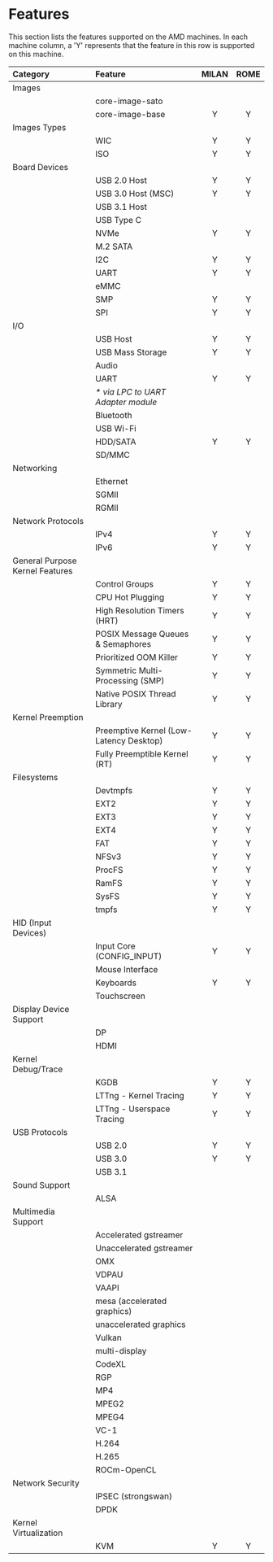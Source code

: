 # Features

This section lists the features supported on the AMD machines. In each
machine column, a 'Y' represents that the feature in this row is supported
on this machine.

| Category                        | Feature                                 | MILAN | ROME |
|:--------------------------------|:----------------------------------------|:-----:|:----:|
| Images                          |                                         |       |      |
|                                 | core-image-sato                         |       |      |
|                                 | core-image-base                         | Y     | Y    |
| Images Types                    |                                         |       |      |
|                                 | WIC                                     | Y     | Y    |
|                                 | ISO                                     | Y     | Y    |
| Board Devices                   |                                         |       |      |
|                                 | USB 2.0 Host                            | Y     | Y    |
|                                 | USB 3.0 Host (MSC)                      | Y     | Y    |
|                                 | USB 3.1 Host                            |       |      |
|                                 | USB Type C                              |       |      |
|                                 | NVMe                                    | Y     | Y    |
|                                 | M.2 SATA                                |       |      |
|                                 | I2C                                     | Y     | Y    |
|                                 | UART                                    | Y     | Y    |
|                                 | eMMC                                    |       |      |
|                                 | SMP                                     | Y     | Y    |
|                                 | SPI                                     | Y     | Y    |
| I/O                             |                                         |       |      |
|                                 | USB Host                                | Y     | Y    |
|                                 | USB Mass Storage                        | Y     | Y    |
|                                 | Audio                                   |       |      |
|                                 | UART                                    | Y     | Y    |
|                                 | _* via LPC to UART Adapter module_      |       |      |
|                                 | Bluetooth                               |       |      |
|                                 | USB Wi-Fi                               |       |      |
|                                 | HDD/SATA                                | Y     | Y    |
|                                 | SD/MMC                                  |       |      |
| Networking                      |                                         |       |      |
|                                 | Ethernet                                |       |      |
|                                 | SGMII                                   |       |      |
|                                 | RGMII                                   |       |      |
| Network Protocols               |                                         |       |      |
|                                 | IPv4                                    | Y     | Y    |
|                                 | IPv6                                    | Y     | Y    |
| General Purpose Kernel Features |                                         |       |      |
|                                 | Control Groups                          | Y     | Y    |
|                                 | CPU Hot Plugging                        | Y     | Y    |
|                                 | High Resolution Timers (HRT)            | Y     | Y    |
|                                 | POSIX Message Queues & Semaphores       | Y     | Y    |
|                                 | Prioritized OOM Killer                  | Y     | Y    |
|                                 | Symmetric Multi-Processing (SMP)        | Y     | Y    |
|                                 | Native POSIX Thread Library             | Y     | Y    |
| Kernel Preemption               |                                         |       |      |
|                                 | Preemptive Kernel (Low-Latency Desktop) | Y     | Y    |
|                                 | Fully Preemptible Kernel (RT)           | Y     | Y    |
| Filesystems                     |                                         |       |      |
|                                 | Devtmpfs                                | Y     | Y    |
|                                 | EXT2                                    | Y     | Y    |
|                                 | EXT3                                    | Y     | Y    |
|                                 | EXT4                                    | Y     | Y    |
|                                 | FAT                                     | Y     | Y    |
|                                 | NFSv3                                   | Y     | Y    |
|                                 | ProcFS                                  | Y     | Y    |
|                                 | RamFS                                   | Y     | Y    |
|                                 | SysFS                                   | Y     | Y    |
|                                 | tmpfs                                   | Y     | Y    |
| HID (Input Devices)             |                                         |       |      |
|                                 | Input Core (CONFIG_INPUT)               | Y     | Y    |
|                                 | Mouse Interface                         |       |      |
|                                 | Keyboards                               | Y     | Y    |
|                                 | Touchscreen                             |       |      |
| Display Device Support          |                                         |       |      |
|                                 | DP                                      |       |      |
|                                 | HDMI                                    |       |      |
| Kernel Debug/Trace              |                                         |       |      |
|                                 | KGDB                                    | Y     | Y    |
|                                 | LTTng - Kernel Tracing                  | Y     | Y    |
|                                 | LTTng - Userspace Tracing               | Y     | Y    |
| USB Protocols                   |                                         |       |      |
|                                 | USB 2.0                                 | Y     | Y    |
|                                 | USB 3.0                                 | Y     | Y    |
|                                 | USB 3.1                                 |       |      |
| Sound Support                   |                                         |       |      |
|                                 | ALSA                                    |       |      |
| Multimedia Support              |                                         |       |      |
|                                 | Accelerated gstreamer                   |       |      |
|                                 | Unaccelerated gstreamer                 |       |      |
|                                 | OMX                                     |       |      |
|                                 | VDPAU                                   |       |      |
|                                 | VAAPI                                   |       |      |
|                                 | mesa (accelerated graphics)             |       |      |
|                                 | unaccelerated graphics                  |       |      |
|                                 | Vulkan                                  |       |      |
|                                 | multi-display                           |       |      |
|                                 | CodeXL                                  |       |      |
|                                 | RGP                                     |       |      |
|                                 | MP4                                     |       |      |
|                                 | MPEG2                                   |       |      |
|                                 | MPEG4                                   |       |      |
|                                 | VC-1                                    |       |      |
|                                 | H.264                                   |       |      |
|                                 | H.265                                   |       |      |
|                                 | ROCm-OpenCL                             |       |      |
| Network Security                |                                         |       |      |
|                                 | IPSEC (strongswan)                      |       |      |
|                                 | DPDK                                    |       |      |
| Kernel Virtualization           |                                         |       |      |
|                                 | KVM                                     | Y     | Y    |
